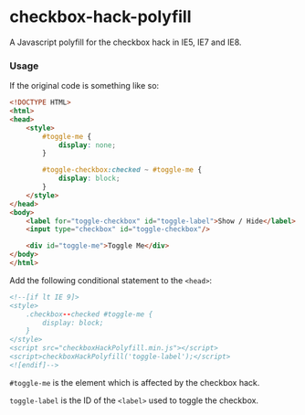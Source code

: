 # checkbox-hack-polyfill

A Javascript polyfill for the checkbox hack in IE5, IE7 and IE8.

### Usage

If the original code is something like so:

```html
<!DOCTYPE HTML>
<html>
<head>
    <style>
        #toggle-me {
            display: none;
        }

        #toggle-checkbox:checked ~ #toggle-me {
            display: block;
        }
    </style>
</head>
<body>
    <label for="toggle-checkbox" id="toggle-label">Show / Hide</label>
    <input type="checkbox" id="toggle-checkbox"/>

    <div id="toggle-me">Toggle Me</div>
</body>
</html>
```

Add the following conditional statement to the `<head>`:

```html
<!--[if lt IE 9]>
<style>
    .checkbox--checked #toggle-me {
        display: block;
    }
</style>
<script src="checkboxHackPolyfill.min.js"></script>
<script>checkboxHackPolyfill('toggle-label');</script>
<![endif]-->
```

`#toggle-me` is the element which is affected by the checkbox hack.

`toggle-label` is the ID of the `<label>` used to toggle the checkbox.
